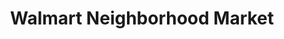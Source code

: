 ---
title: "Walmart Neighborhood Market"
url: /hialeah-gardens/walmart-neighborhood-market/
shop: supermarket
---
